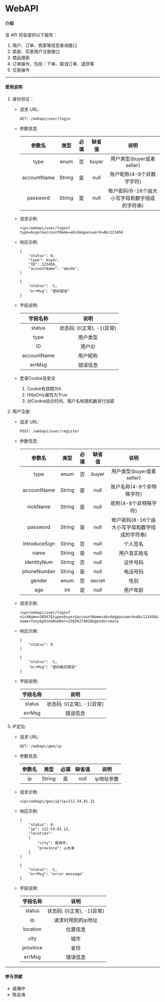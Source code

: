 # WebAPI

#### 介绍
该 API 将会提供以下服务：
1.  用户、订单、商家等信息查询接口
2.  卖家、买家用户注册接口
3.  商品搜索
4.  订单操作，包括：下单、取消订单、退货等
5.  交易操作
---
#### 使用说明

1.  身份验证：  
    + 请求 URL:
    
        ```GET: /webapi/user/login```
    
    + 参数信息:
    
        |参数名|类型|必填|缺省值|说明|
        |:----:|:----:|:----:|:----:|:----:|
        |type|enum|否|buyer|用户类型(buyer或者seller)|
        |accountName|String|是|null|账户昵称(4-8个非数字字符)|
        |password|String|是|null|帐户密码(8-16个由大小写字母和数字组成的字符串)|
    
    + 请求示例:
    
        ```<ip>/webapi/user/login?type=buyer&accountName=abcde&password=Abc123456```
    
    + 响应示例:
        ```
        {
            "status": 0,
            "type": buyer,
            "ID": 123456,
            "accountName": "abcde",
        }
        ```
      
        ```
        {
            "status": -1,
            "errMsg": "密码错误"
        }
        ```
        
    + 字段说明:
    
      |字段名称|说明|
      |:----:|:----:|
      |status|状态码: 0(正常), -1(异常)|
      |type|用户类型|
      |ID|用户ID|
      |accountName|用户昵称|
      |errMsg|错误信息|
      
    + 登录Cookie及安全
        1.  Cookie有效期为0
        2.  HttpOnly属性为True
        3.  对Cookie综合时间、用户名和随机数进行加密
    
2.  用户注册:
    + 请求 URL:
        
        ```POST: /webapi/user/register```
        
    + 参数信息:
    
        |参数名|类型|必填|缺省值|说明|
        |:----:|:----:|:----:|:----:|:----:|
        |type|enum|否|buyer|用户类型(buyer或者seller)|
        |accountName|String|是|null|账户名称(4-8个非特殊字符)|
        |nickName|String|是|null|昵称(4-8个非特殊字符)|
        |password|String|是|null|帐户密码(8-16个由大小写字母和数字组成的字符串)|
        |introduceSign|String|否|null|个人签名|
        |name|String|是|null|用户真实姓名|
        |identityNum|String|否|null|证件号码|
        |phoneNumber|String|是|null|电话号码|
        |gender|enum|否|secret|性别|
        |age|int|是|null|用户年龄|
    
    + 请求示例:
    
        ```<ip>/webapi/user/login?nickName=SB567&type=buyer&accountName=abcde&password=Abc123456&name=Tony&phoneNumber=15836274626&gender=male```
    
    + 响应示例:
        ```
        {
            "status": 0
        }
        ```
      
        ```
        {
            "status": -1,
            "errMsg": "密码格式错误"
        }
        ```
        
    + 字段说明:
    
      |字段名称|说明|
      |:----:|:----:|
      |status|状态码: 0(正常), -1(异常)|
      |errMsg|错误信息|

3.  IP定位:
    + 请求 URL:
        
        ```GET: /webapi/geo/ip```
        
    + 参数信息:
    
        |参数名|类型|必填|缺省值|说明|
        |:----:|:----:|:----:|:----:|:----:|
        |ip|String|是|null|ip地址参数|
    
    + 请求示例:
    
        ```<ip>/webapi/geo/ip?ip=112.54.81.12```
    
    + 响应示例:
        ```
        {
            "status": 0,
            "ip": 112.54.81.12,
            "location":
            {
                "city": 威海市,
                "province": 山东省
            }
        }
        ```
      
        ```
        {
            "status": -1,
            "errMsg": "error message"
        }
        ```
        
    + 字段说明:
    
      |字段名称|说明|
      |:----:|:----:|
      |status|状态码: 0(正常), -1(异常)|
      |ip|请求时用到的ip地址|
      |location|位置信息|
      |city|城市|
      |province|省份|
      |errMsg|错误信息|

---
#### 参与贡献

+ 戚瀚中
+ 陈岳涛
